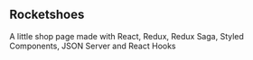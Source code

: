 ## Rocketshoes

A little shop page made with React, Redux, Redux Saga, Styled Components, JSON Server and React Hooks
